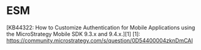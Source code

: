 # ESM
[KB44322: How to Customize Authentication for Mobile Applications using the MicroStrategy Mobile SDK 9.3.x and 9.4.x.][1]
[1]: https://community.microstrategy.com/s/question/0D54400004zknDmCAI
